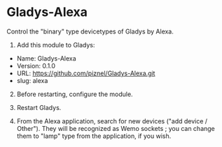 # Gladys-Alexa

Control the "binary" type devicetypes of Gladys by Alexa.

1. Add this module to Gladys:

* Name: Gladys-Alexa
* Version: 0.1.0
* URL: https://github.com/piznel/Gladys-Alexa.git
* slug: alexa

2. Before restarting, configure the module.

3. Restart Gladys.

4. From the Alexa application, search for new devices ("add device / Other"). They will be recognized as Wemo sockets ; you can change them to "lamp" type from the application, if you wish.
